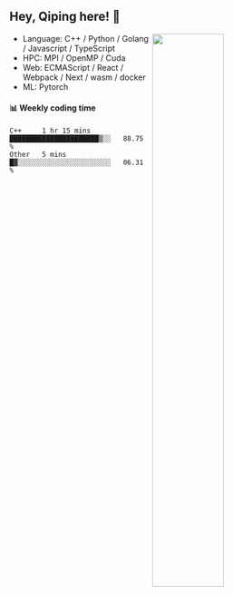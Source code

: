 

## Hey, Qiping here! :wave:

[<img align="right" width="50%" src="https://github-readme-stats.vercel.app/api?username=ppppqp&theme=dark&show_icons=true">](https://metrics.lecoq.io/ppppqp?template=classic)



-   Language: C++ / Python / Golang / Javascript / TypeScript
-   HPC: MPI / OpenMP / Cuda
-   Web: ECMAScript / React / Webpack / Next / wasm / docker
-   ML: Pytorch



#### :bar_chart: Weekly coding time

<!--START_SECTION:waka-->

```text
C++     1 hr 15 mins    ██████████████████████▒░░   88.75 %
Other   5 mins          █▓░░░░░░░░░░░░░░░░░░░░░░░   06.31 %
```

<!--END_SECTION:waka-->
